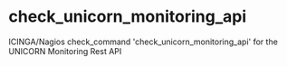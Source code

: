 # check_unicorn_monitoring_api
ICINGA/Nagios check_command 'check_unicorn_monitoring_api' for the UNICORN Monitoring Rest API
